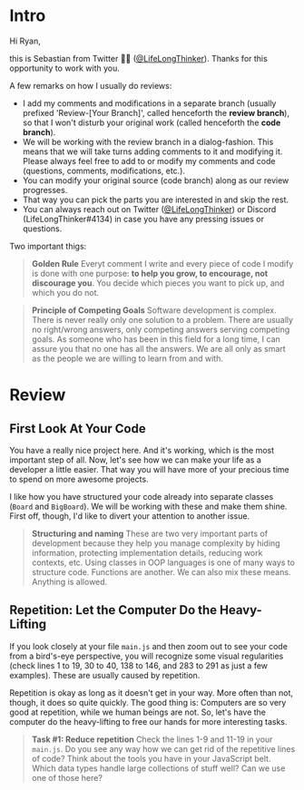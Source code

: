 # Intro

Hi Ryan,

this is Sebastian from Twitter 👋🏼 ([@LifeLongThinker](https://twitter.com/LifeLongThinker)). Thanks for this opportunity to work with you.

A few remarks on how I usually do reviews:

* I add my comments and modifications in a separate branch (usually prefixed 'Review-[Your Branch]', called henceforth the **review branch**), so that I won't disturb your original work (called henceforth the **code branch**).
* We will be working with the review branch in a dialog-fashion. This means that we will take turns adding comments to it and modifying it. Please always feel free to add to or modify my comments and code (questions, comments, modifications, etc.).
* You can modify your original source (code branch) along as our review progresses.
* That way you can pick the parts you are interested in and skip the rest.
* You can always reach out on Twitter ([@LifeLongThinker](https://twitter.com/LifeLongThinker)) or Discord (LifeLongThinker#4134) in case you have any pressing issues or questions.

Two important thigs:

> **Golden Rule**
> Everyt comment I write and every piece of code I modify is done with one purpose: **to help you grow, to encourage, not discourage you**. You decide which pieces you want to pick up, and which you do not.

> **Principle of Competing Goals**
> Software development is complex. There is never really only one solution to a problem. There are usually no right/wrong answers, only competing answers serving competing goals. As someone who has been in this field for a long time, I can assure you that no one has all the answers. We are all only as smart as the people we are willing to learn from and with.

# Review

## First Look At Your Code

You have a really nice project here. And it's working, which is the most important step of all. Now, let's see how we can make your life as a developer a little easier. That way you will have more of your precious time to spend on more awesome projects.

I like how you have structured your code already into separate classes (`Board` and `BigBoard`). We will be working with these and make them shine. First off, though, I'd like to divert your attention to another issue.

> **Structuring and naming**
> These are two very important parts of development because they help you manage complexity by hiding information, protecting implementation details, reducing work contexts, etc.
> Using classes in OOP languages is one of many ways to structure code. Functions are another. We can also mix these means. Anything is allowed.

## Repetition: Let the Computer Do the Heavy-Lifting
If you look closely at your file `main.js` and then zoom out to see your code from a bird's-eye perspective, you will recognize some visual regularities (check lines 1 to 19, 30 to 40, 138 to 146, and 283 to 291 as just a few examples). These are usually caused by repetition.

Repetition is okay as long as it doesn't get in your way. More often than not, though, it does so quite quickly. The good thing is: Computers are so very good at repetition, while we human beings are not. So, let's have the computer do the heavy-lifting to free our hands for more interesting tasks.

> **Task #1: Reduce repetition**
> Check the lines 1-9 and 11-19 in your `main.js`. Do you see any way how we can get rid of the repetitive lines of code? Think about the tools you have in your JavaScript belt. Which data types handle large collections of stuff well? Can we use one of those here?